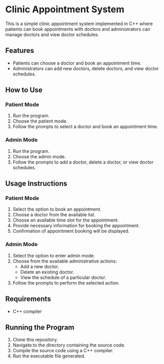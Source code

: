 # Clinic Appointment System

This is a simple clinic appointment system implemented in C++ where patients can book appointments with doctors and administrators can manage doctors and view doctor schedules.

## Features

- Patients can choose a doctor and book an appointment time.
- Administrators can add new doctors, delete doctors, and view doctor schedules.

## How to Use

### Patient Mode

1. Run the program.
2. Choose the patient mode.
3. Follow the prompts to select a doctor and book an appointment time.

### Admin Mode

1. Run the program.
2. Choose the admin mode.
3. Follow the prompts to add a doctor, delete a doctor, or view doctor schedules.

## Usage Instructions

### Patient Mode

1. Select the option to book an appointment.
2. Choose a doctor from the available list.
3. Choose an available time slot for the appointment.
4. Provide necessary information for booking the appointment.
5. Confirmation of appointment booking will be displayed.

### Admin Mode

1. Select the option to enter admin mode.
2. Choose from the available administrative actions:
   - Add a new doctor.
   - Delete an existing doctor.
   - View the schedule of a particular doctor.
3. Follow the prompts to perform the selected action.

## Requirements

- C++ compiler

## Running the Program

1. Clone this repository.
2. Navigate to the directory containing the source code.
3. Compile the source code using a C++ compiler.
4. Run the executable file generated.



